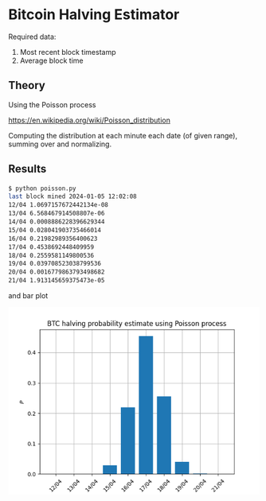 # Bitcoin Halving Estimator

Required data:

1. Most recent block timestamp
2. Average block time

## Theory

Using the Poisson process

https://en.wikipedia.org/wiki/Poisson_distribution

Computing the distribution at each minute each date (of given range), summing over and normalizing.

## Results

```sh
$ python poisson.py 
last block mined 2024-01-05 12:02:08
12/04 1.0697157672442134e-08
13/04 6.568467914508807e-06
14/04 0.0008886228396629344
15/04 0.028041903735466014
16/04 0.21982989356400623
17/04 0.4538692448409959
18/04 0.2559581149800536
19/04 0.039708523038799536
20/04 0.0016779863793498682
21/04 1.913145659375473e-05
```

and bar plot

![bar_plot](https://github.com/Blockfinance-ECO/bitcoin-halving-estimator/blob/main/res.png?raw=true)
